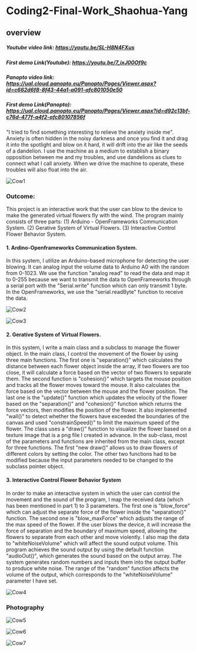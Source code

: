 # Coding2-Final-Work_Shaohua-Yang

## overview

##### Youtube video link: https://youtu.be/SL-H8N4FXus

##### First demo Link(Youtube): https://youtu.be/7_ixJ00Of9c

##### Panopto video link: https://ual.cloud.panopto.eu/Panopto/Pages/Viewer.aspx?id=c662d6f8-8f43-44a1-a091-afc801050e50

##### First demo Link(Panopto): https://ual.cloud.panopto.eu/Panopto/Pages/Viewer.aspx?id=d92c13bf-c76d-477f-a4f2-afc80107856f

"I tried to find something interesting to relieve the anxiety inside me". Anxiety is often hidden in the noisy darkness and once you find it and drag it into the spotlight and blow on it hard, it will drift into the air like the seeds of a dandelion. I use the machine as a medium to establish a binary opposition between me and my troubles, and use dandelions as clues to connect what I call anxiety. When we drive the machine to operate, these troubles will also float into the air.

![Cow1](https://github.com/yrrrng/Coding2-Final-Work_Shaohua-Yang/raw/main/image/2.png "Cow1")

### Outcome:

This project is an interactive work that the user can blow to the device to make the generated virtual flowers fly with the wind. The program mainly consists of three parts: (1) Arduino - OpenFrameworks Communication System. (2) Gerative System of Virtual Flowers. (3) Interactive Control Flower Behavior System.

#### 1. Ardino-Openframeworks Communication System.

In this system, I utilize an Arduino-based microphone for detecting the user blowing. It can analog input the volume data to Arduino A0 with the random from 0-1023. We use the function "analog read" to read the data and map it to 0-255 because we want to transmit the data to OpenFrameworks through a serial port with the "Serial.write" function which can only transmit 1 byte. In the OpenFrameworks, we use the "serial.readByte" function to receive the data.

![Cow2](https://github.com/yrrrng/Coding2-Final-Work_Shaohua-Yang/raw/main/image/5.png "Cow2")

![Cow3](https://github.com/yrrrng/Coding2-Final-Work_Shaohua-Yang/raw/main/image/7.jpeg "Cow3")

#### 2. Gerative System of Virtual Flowers.

In this system, I write a main class and a subclass to manage the flower object. In the main class, I control the movement of the flower by using three main functions. The first one is "separation()" which calculates the distance between each flower object inside the array, if two flowers are too close, it will calculate a force based on the vector of two flowers to separate them. The second function is "cohesion()" which targets the mouse position and tracks all the flower moves toward the mouse. It also calculates the force based on the vector between the mouse and the flower position. The last one is the "update()" function which updates the velocity of the flower based on the "separation()" and "cohesion()" function which returns the force vectors, then modifies the position of the flower. It also implemented "wall()" to detect whether the flowers have exceeded the boundaries of the canvas and used "constrainSpeed()" to limit the maximum speed of the flower. The class uses a "draw()" function to visualize the flower based on a texture image that is a png file I created in advance. In the sub-class, most of the parameters and functions are inherited from the main class, except for three functions. The first "new draw()" allows us to draw flowers of different colors by setting the color. The other two functions had to be modified because the input parameters needed to be changed to the subclass pointer object.

#### 3. Interactive Control Flower Behavior System

In order to make an interactive system in which the user can control the movement and the sound of the program, I map the received data (which has been mentioned in part 1) to 3 parameters. The first one is "blow_force" which can adjust the separate force of the flower inside the "separation()" function. The second one is "blow_maxForce" which adjusts the range of the max speed of the flower. If the user blows the device, it will increase the force of separation and the boundary of maximum speed, allowing the flowers to separate from each other and move violently. I also map the data to "whiteNoiseVolume" which will affect the sound output volume. This program achieves the sound output by using the default function "audioOut()", which generates the sound based on the output array. The system generates random numbers and inputs them into the output buffer to produce white noise. The range of the "random" function affects the volume of the output, which corresponds to the "whiteNoiseVolume" parameter I have set.

![Cow4](https://github.com/yrrrng/Coding2-Final-Work_Shaohua-Yang/raw/main/image/6.jpeg "Cow4")

### Photography

![Cow5](https://github.com/yrrrng/Coding2-Final-Work_Shaohua-Yang/raw/main/image/1.png "Cow5")

![Cow6](https://github.com/yrrrng/Coding2-Final-Work_Shaohua-Yang/raw/main/image/3.png "Cow6")

![Cow7](https://github.com/yrrrng/Coding2-Final-Work_Shaohua-Yang/raw/main/image/4.png "Cow7")
